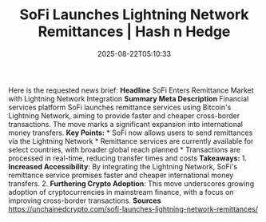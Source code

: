 ﻿---
title: "SoFi Launches Lightning Network Remittances | Hash n Hedge"
date: "2025-08-22T05:10:33"
category: "Markets"
summary: ""
slug: "sofi-launches-lightning-network-remittances"
source_urls:
  - ""
seo:
  title: "SoFi Launches Lightning Network Remittances | Hash n Hedge | Hash n Hedge"
  description: ""
  keywords: ["news", "markets", "brief"]
---
Here is the requested news brief:  **Headline** SoFi Enters Remittance Market with Lightning Network Integration  **Summary Meta Description** Financial services platform SoFi launches remittance services using Bitcoin's Lightning Network, aiming to provide faster and cheaper cross-border transactions. The move marks a significant expansion into international money transfers.  **Key Points:**  * SoFi now allows users to send remittances via the Lightning Network * Remittance services are currently available for select countries, with broader global reach planned * Transactions are processed in real-time, reducing transfer times and costs  **Takeaways:**  1. **Increased Accessibility**: By integrating the Lightning Network, SoFi's remittance service promises faster and cheaper international money transfers. 2. **Furthering Crypto Adoption**: This move underscores growing adoption of cryptocurrencies in mainstream finance, with a focus on improving cross-border transactions.  **Sources** https://unchainedcrypto.com/sofi-launches-lightning-network-remittances/